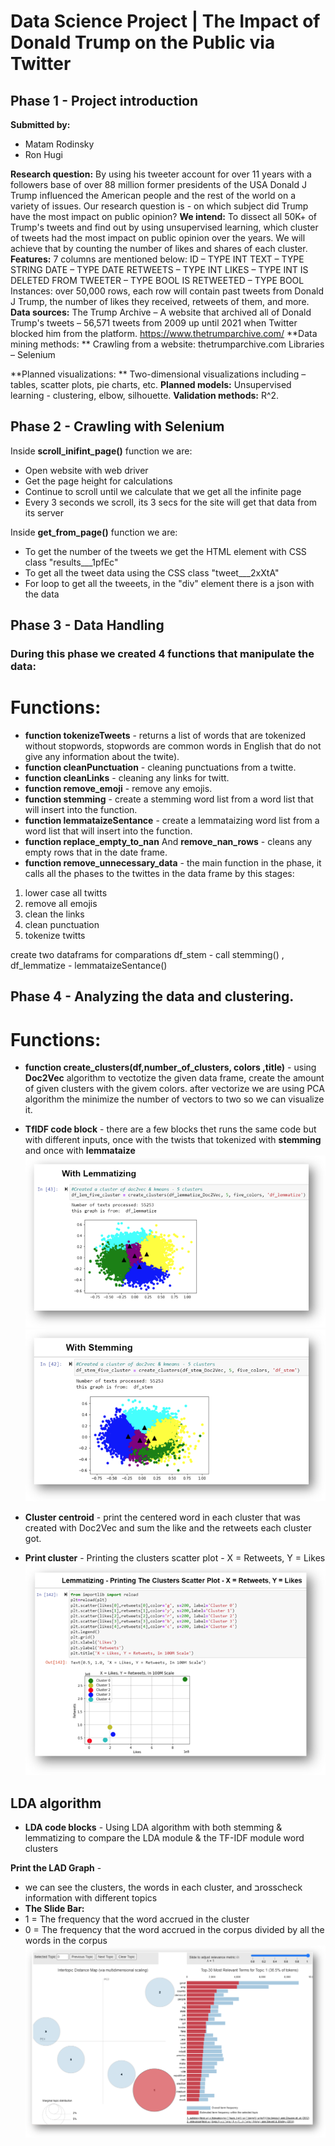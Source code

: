 # Data Science Project | The Impact of Donald Trump on the Public via Twitter


## Phase 1 - Project introduction

**Submitted by:**

* Matam Rodinsky
* Ron Hugi

**Research question:**
By using his tweeter account for over 11 years with a followers base of over 88 million former presidents of the USA Donald J Trump influenced the American people and the rest of the world on a variety of issues. Our research question is - on which subject did Trump have the most impact on public opinion?
**We intend:**
To dissect all 50K+ of Trump's tweets and find out by using unsupervised learning, which cluster of tweets had the most impact on public opinion over the years. We will achieve that by counting the number of likes and shares of each cluster.
**Features:**
7  columns are mentioned below:
ID – TYPE INT
TEXT – TYPE STRING
DATE – TYPE DATE
RETWEETS – TYPE INT
LIKES – TYPE INT
IS DELETED FROM TWEETER – TYPE BOOL
IS RETWEETED – TYPE BOOL
Instances:
 over 50,000 rows, each row will contain past tweets from Donald J Trump, the number of likes they received, retweets of them, and more.
**Data sources:**
The Trump Archive – A website that archived all of Donald Trump's tweets – 56,571 tweets from 2009 up until 2021 when Twitter blocked him from the platform.
https://www.thetrumparchive.com/
**Data mining methods:  **
Crawling from a website: thetrumparchive.com
Libraries – Selenium

**Planned visualizations: **
Two-dimensional visualizations including – tables, scatter plots, pie charts, etc.
**Planned models:**
Unsupervised learning - clustering, elbow, silhouette. 
**Validation methods:**
R^2.



## Phase 2 - Crawling with Selenium
Inside **scroll_inifint_page()** function we are:
* Open website with web driver
* Get the page height for calculations
* Continue to scroll until we calculate that we get all the infinite page
* Every 3 seconds we scroll, its 3 secs for the site will get that data from its server

Inside **get_from_page()** function we are:
* To get the number of the tweets we get the HTML element with CSS class "results___1pfEc"
* To get all the tweet data using the CSS class "tweet___2xXtA"
* For loop to get all the tweeets, in the "div" element there is a json with the data


## Phase 3 - Data Handling
### During this phase we created 4 functions that manipulate the data:

# Functions:
* **function tokenizeTweets** - returns a list of words that are tokenized without stopwords, stopwords are common words in English that do not give any information about the twite).
* **function cleanPunctuation** - cleaning punctuations from a twitte.
* **function cleanLinks** - cleaning any links for twitt.
* **function remove_emoji** - remove any emojis.
* **function stemming** - create a stemming word list from a word list that will insert into the function.
* **function lemmataizeSentance** - create a lemmataizing word list from a word list that will insert into the function.
* **function replace_empty_to_nan** And **remove_nan_rows** - cleans any empty rows that in the date frame.
* **function remove_unnecessary_data** - the main function in the phase, it calls all the phases to the twittes in the data frame by this stages: 
1) lower case all twitts
2) remove all emojis
3) clean the links
4) clean punctuation
5) tokenize twitts

create two dataframs for comparations df_stem - call stemming() , df_lemmatize - lemmataizeSentance()


## Phase 4 - Analyzing the data and clustering.
# Functions:
* **function create_clusters(df,number_of_clusters, colors ,title)** - using **Doc2Vec** algorithm to vectotize the given data frame, create the amount of given clusters with the givem colors. after vectorize we are using PCA algorithm the minimize the number of vectors to two so we can visualize it.

* **TfIDF code block** - there are a few blocks thet runs the same code but with different inputs, once with the twists that tokenized with **stemming** and once with **lemmataize**
![](Pictures/LemCluster.PNG)
![](Pictures/stCluster.PNG) 

* **Cluster centroid** - print the centered word in each cluster that was created with Doc2Vec and  sum the like and the retweets each cluster got.

* **Print cluster** - Printing the clusters scatter plot - X = Retweets, Y = Likes
![](Pictures/TFIDF.PNG)


## LDA algorithm 

* **LDA code blocks** - Using LDA algorithm with both stemming & lemmatizing to compare the LDA module & the TF-IDF module word clusters

**Print the LAD Graph**  - 
* we can see the clusters, the words in each cluster, and בrosscheck information with different topics
* **The Slide Bar:**
* 1 = The frequency that the word accrued in the cluster 
* 0 = The frequency that the word accrued in the corpus divided by all the words in the corpus
![](Pictures/LDA.PNG)
